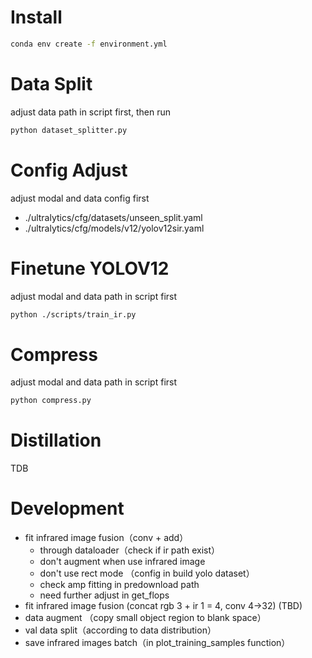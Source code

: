 # Install
```bash
conda env create -f environment.yml
```
# Data Split
adjust data path in script first, then run
```bash
python dataset_splitter.py
```
# Config Adjust
adjust modal and data config first
- ./ultralytics/cfg/datasets/unseen_split.yaml
- ./ultralytics/cfg/models/v12/yolov12sir.yaml
# Finetune YOLOV12
adjust modal and data path in script first
```bash
python ./scripts/train_ir.py
```
# Compress
adjust modal and data path in script first
```bash
python compress.py
```
# Distillation
TDB
# Development
- fit infrared image fusion（conv + add）
  - through dataloader（check if ir path exist）
  - don't augment when use infrared image
  - don't use rect mode （config in build yolo dataset）
  - check amp fitting in predownload path
  - need further adjust in get_flops
- fit infrared image fusion (concat rgb 3 + ir 1 = 4, conv 4->32) (TBD)
- data augment （copy small object region to blank space）
- val data split（according to data distribution）
- save infrared images batch（in plot_training_samples function）